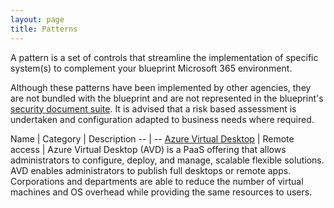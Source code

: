 ```yaml
---
layout: page
title: Patterns
---
```


A pattern is a set of controls that streamline the implementation of specific system(s) to complement your blueprint Microsoft 365 environment.

Although these patterns have been implemented by other agencies, they are not bundled with the blueprint and are not represented in the blueprint's [security document suite](/blueprint/security.html). It is advised that a risk based assessment is undertaken and configuration adapted to business needs where required.

Name | Category | Description
-- | --
[Azure Virtual Desktop](avd.html) | Remote access | Azure Virtual Desktop (AVD) is a PaaS offering that allows administrators to configure, deploy, and manage, scalable flexible solutions. AVD enables administrators to publish full desktops or remote apps. Corporations and departments are able to reduce the number of virtual machines and OS overhead while providing the same resources to users.
